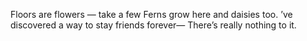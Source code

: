 Floors are flowers — take a few
Ferns grow here and daisies too.
’ve discovered a way to stay friends forever—
There’s really nothing to it.
